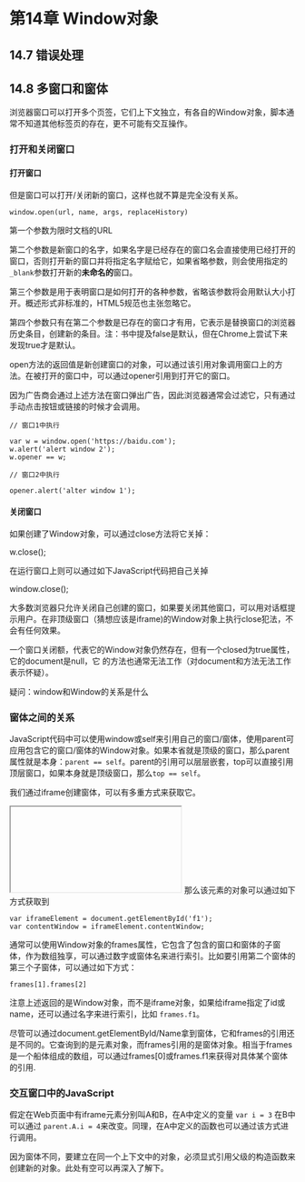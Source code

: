 # 第14章 Window对象

## 14.7 错误处理

## 14.8 多窗口和窗体

浏览器窗口可以打开多个页签，它们上下文独立，有各自的Window对象，脚本通常不知道其他标签页的存在，更不可能有交互操作。

### 打开和关闭窗口

#### 打开窗口

但是窗口可以打开/关闭新的窗口，这样也就不算是完全没有关系。

```
window.open(url, name, args, replaceHistory)
```

第一个参数为限时文档的URL

第二个参数是新窗口的名字，如果名字是已经存在的窗口名会直接使用已经打开的窗口，否则打开新的窗口并将指定名字赋给它，如果省略参数，则会使用指定的`_blank`参数打开新的**未命名的**窗口。


第三个参数是用于表明窗口是如何打开的各种参数，省略该参数将会用默认大小打开。概述形式非标准的，HTML5规范也主张忽略它。

第四个参数只有在第二个参数是已存在的窗口才有用，它表示是替换窗口的浏览器历史条目，创建新的条目。注：书中提及false是默认，但在Chrome上尝试下来发现true才是默认。


open方法的返回值是新创建窗口的对象，可以通过该引用对象调用窗口上的方法。在被打开的窗口中，可以通过opener引用到打开它的窗口。


因为广告商会通过上述方法在窗口弹出广告，因此浏览器通常会过滤它，只有通过手动点击按钮或链接的时候才会调用。


```
// 窗口1中执行

var w = window.open('https://baidu.com');
w.alert('alert window 2');
w.opener == w;

// 窗口2中执行

opener.alert('alter window 1');
```

#### 关闭窗口

如果创建了Window对象，可以通过close方法将它关掉：

w.close();

在运行窗口上则可以通过如下JavaScript代码把自己关掉 

window.close();

大多数浏览器只允许关闭自己创建的窗口，如果要关闭其他窗口，可以用对话框提示用户。在非顶级窗口（猜想应该是iframe)的Window对象上执行close犯法，不会有任何效果。

一个窗口关闭额，代表它的Window对象仍然存在，但有一个closed为true属性，它的document是null，它 的方法也通常无法工作（对document和方法无法工作表示怀疑）。

疑问：window和Window的关系是什么


### 窗体之间的关系

JavaScript代码中可以使用window或self来引用自己的窗口/窗体，使用parent可应用包含它的窗口/窗体的Window对象。如果本省就是顶级的窗口，那么parent属性就是本身：`parent == self`。parent的引用可以层层嵌套，top可以直接引用顶层窗口，如果本身就是顶级窗口，那么`top == self`。


我们通过iframe创建窗体，可以有多重方式来获取它。

 <iframe id="f1"></iframe> 那么该元素的对象可以通过如下方式获取到
 
```
var iframeElement = document.getElementById('f1');
var contentWindow = iframeElement.contentWindow;
```

通常可以使用Window对象的frames属性，它包含了包含的窗口和窗体的子窗体，作为数组独享，可以通过数字或窗体名来进行索引。比如要引用第二个窗体的第三个子窗体，可以通过如下方式：

```
frames[1].frames[2]
```

注意上述返回的是Window对象，而不是iframe对象，如果给iframe指定了id或name，还可以通过名字来进行索引，比如 `frames.f1`。

尽管可以通过document.getElementById/Name拿到窗体，它和frames的引用还是不同的。它查询到的是元素对象，而frames引用的是窗体对象。相当于frames是一个船体组成的数组，可以通过frames[0]或frames.f1来获得对具体某个窗体的引用.


### 交互窗口中的JavaScript

假定在Web页面中有iframe元素分别叫A和B，在A中定义的变量 `var i = 3` 在B中可以通过 `parent.A.i = 4`来改变。同理，在A中定义的函数也可以通过该方式进行调用。


因为窗体不同，要建立在同一个上下文中的对象，必须显式引用父级的构造函数来创建新的对象。此处有空可以再深入了解下。


































